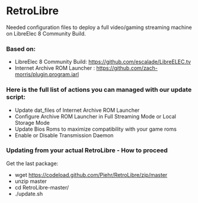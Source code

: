 # RetroLibre
Needed configuration files to deploy a full video/gaming streaming machine on LibreElec 8 Community Build.

### Based on:
- LibreElec 8 Community Build: https://github.com/escalade/LibreELEC.tv
- Internet Archive ROM Launcher : https://github.com/zach-morris/plugin.program.iarl

### Here is the full list of actions you can managed with our update script:
- Update dat_files of Internet Archive ROM Launcher
- Configure Archive ROM Launcher in Full Streaming Mode or Local Storage Mode
- Update Bios Roms to maximize compatibility with your game roms
- Enable or Disable Transmission Daemon

### Updating from your actual RetroLibre - How to proceed
Get the last package:
- wget https://codeload.github.com/Piehr/RetroLibre/zip/master
- unzip master
- cd RetroLibre-master/
- ./update.sh
